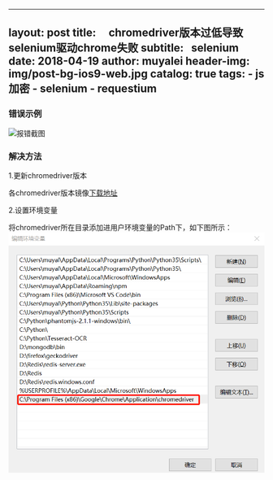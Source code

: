 
---
layout:     post
title:      chromedriver版本过低导致selenium驱动chrome失败
subtitle:   selenium
date:       2018-04-19
author:     muyalei
header-img: img/post-bg-ios9-web.jpg
catalog: true
tags:
    - js加密
    - selenium
    - requestium
---

### 错误示例
![报错截图]()

### 解决方法
1.更新chromedriver版本

各chromedriver版本镜像[下载地址](http://npm.taobao.org/mirrors/chromedriver/)

2.设置环境变量

将chromedriver所在目录添加进用户环境变量的Path下，如下图所示：
![添加环境变量](https://github.com/muyalei/muyalei.github.io/blob/master/img/chromedriver%E6%B7%BB%E5%8A%A0%E8%BF%9B%E7%8E%AF%E5%A2%83%E5%8F%98%E9%87%8F.jpg)



